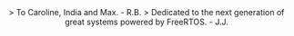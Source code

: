 <div align="center">
</br>
</br>
</br>
</br>
</br>
</br>
</br>
</br>
> To Caroline, India and Max. - R.B.
> Dedicated to the next generation of great systems powered by FreeRTOS. - J.J.
</div>
